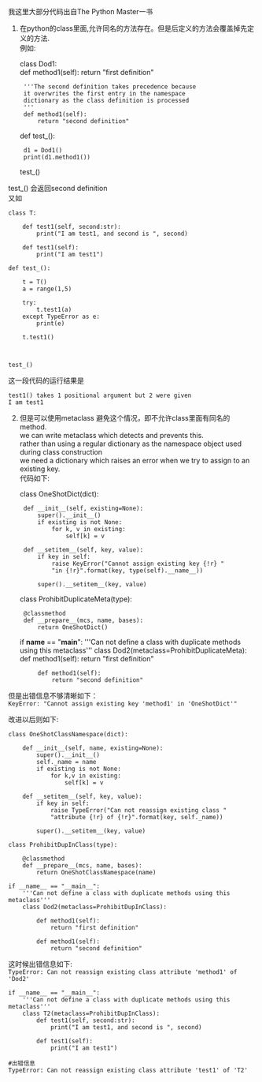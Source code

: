 我这里大部分代码出自The Python Master一书  

1. 在python的class里面,允许同名的方法存在。但是后定义的方法会覆盖掉先定义的方法.  
例如:　　

    class Dod1:  
        def method1(self):
            return "first definition"
        
        '''The second definition takes precedence because
        it overwrites the first entry in the namespace 
        dictionary as the class definition is processed
        '''
        def method1(self):
            return "second definition"
        
    def test_():
        
        d1 = Dod1()
        print(d1.method1())

    test_()

test_() 会返回second definition  
又如  

    class T:
        
        def test1(self, second:str):
            print("I am test1, and second is ", second)
        
        def test1(self):
            print("I am test1")

    def test_():
        
        t = T()
        a = range(1,5)
        
        try:
            t.test1(a)
        except TypeError as e:
            print(e)
        
        t.test1()
        
        

    test_()

这一段代码的运行结果是  

    test1() takes 1 positional argument but 2 were given
    I am test1


2. 但是可以使用metaclass 避免这个情况，即不允许class里面有同名的method.  
we can write metaclass which detects and prevents this.  
rather than using a regular dictionary as the namespace object used during class construction  
we need a dictionary which raises an error when we try to assign to an  existing key.  
代码如下:  

    class OneShotDict(dict):
        
        def __init__(self, existing=None):
            super().__init__()
            if existing is not None:
                for k, v in existing:
                    self[k] = v
            
        def __setitem__(self, key, value):
            if key in self:
                raise KeyError("Cannot assign existing key {!r} " 
                "in {!r}".format(key, type(self).__name__))
        
            super().__setitem__(key, value)
        

    class ProhibitDuplicateMeta(type):
        
        @classmethod
        def __prepare__(mcs, name, bases):
            return OneShotDict()


    if __name__ == "__main__":
        '''Can not define a class with duplicate methods using this
        metaclass''' 
        class Dod2(metaclass=ProhibitDuplicateMeta):
            def method1(self): 
                return "first definition"
        
            def method1(self): 
                return "second definition"

但是出错信息不够清晰如下：  
`KeyError: "Cannot assign existing key 'method1' in 'OneShotDict'"`  

改进以后则如下:  

    class OneShotClassNamespace(dict):
        
        def __init__(self, name, existing=None):
            super().__init__()
            self._name = name
            if existing is not None:
                for k,v in existing:
                    self[k] = v
        
        def __setitem__(self, key, value):
            if key in self:
                raise TypeError("Can not reassign existing class "
                "attribute {!r} of {!r}".format(key, self._name))
        
            super().__setitem__(key, value)

    class ProhibitDupInClass(type):
        
        @classmethod
        def __prepare__(mcs, name, bases):
            return OneShotClassNamespace(name)

    if __name__ == "__main__":
        '''Can not define a class with duplicate methods using this metaclass'''
        class Dod2(metaclass=ProhibitDupInClass):
            
            def method1(self):
                return "first definition"
            
            def method1(self):
                return "second definition"

这时候出错信息如下:  
`TypeError: Can not reassign existing class attribute 'method1' of 'Dod2'`

    if __name__ == "__main__":
        '''Can not define a class with duplicate methods using this metaclass'''
        class T2(metaclass=ProhibitDupInClass):
            def test1(self, second:str):
                print("I am test1, and second is ", second)
            
            def test1(self):
                print("I am test1")

    #出错信息
    TypeError: Can not reassign existing class attribute 'test1' of 'T2'

